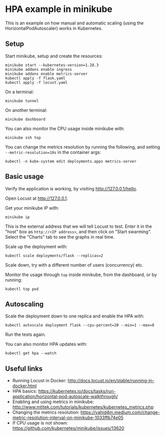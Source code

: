 # HPA example in minikube

This is an example on how manual and automatic scaling (using the HorizontalPodAutoscaler) works in Kubernetes.

## Setup

Start minikube, setup and create the resources:
```
minikube start --kubernetes-version=1.28.3
minikube addons enable ingress
minikube addons enable metrics-server
kubectl apply -f flask.yaml
kubectl apply -f locust.yaml
```

On a terminal:
```
minikube tunnel
```

On another terminal:
```
minikube dashboard
```

You can also monitor the CPU usage inside minikube with:
```
minikube ssh top
```

You can change the metrics resolution by running the following, and setting `--metric-resolution=10s` in the container args:
```
kubectl -n kube-system edit deployments.apps metrics-server
```

## Basic usage

Verify the application is working, by visiting http://127.0.0.1/hello.

Open Locust at http://127.0.0.1.

Get your minikube IP with:
```
minikube ip
```

This is the external address that we will tell Locust to test. Enter it in the "host" box as `http://<IP address>`, and then click on "Start swarming". Select the "Charts" tab to see the graphs in real time.

Scale up the deployment with:
```
kubectl scale deployments/flask --replicas=2
```

Scale down, try with a different number of users (concurrency) etc.

Monitor the usage through `top` inside minikube, from the dashboard, or by running:
```
kubectl top pod
```

## Autoscaling

Scale the deployment down to one replica and enable the HPA with:
```
kubectl autoscale deployment flask --cpu-percent=20 --min=1 --max=8
```

Run the tests again.

You can also monitor HPA updates with:
```
kubectl get hpa --watch
```

## Useful links

* Running Locust in Docker: http://docs.locust.io/en/stable/running-in-docker.html
* HPA basics: https://kubernetes.io/docs/tasks/run-application/horizontal-pod-autoscale-walkthrough/
* Enabling and using metrics in minikube: http://www.mtitek.com/tutorials/kubernetes/kubernetes_metrics.php
* Changing the metrics resolution: https://vahid4m.medium.com/change-metric-resolution-interval-on-minikube-1033ffb74e05
* If CPU usage is not shown: https://github.com/kubernetes/minikube/issues/13620
